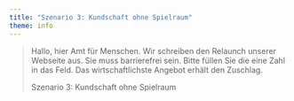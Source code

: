 ```yaml
---
title: "Szenario 3: Kundschaft ohne Spielraum"
theme: info
---
```

<blockquote>
    <p>Hallo, hier Amt für Menschen. Wir schreiben den Relaunch unserer Webseite aus. Sie muss barrierefrei sein. Bitte füllen Sie die eine Zahl in das Feld. Das wirtschaftlichste Angebot erhält den Zuschlag.</p>
    <p class="author">Szenario 3: Kundschaft ohne Spielraum</p>
</blockquote>
